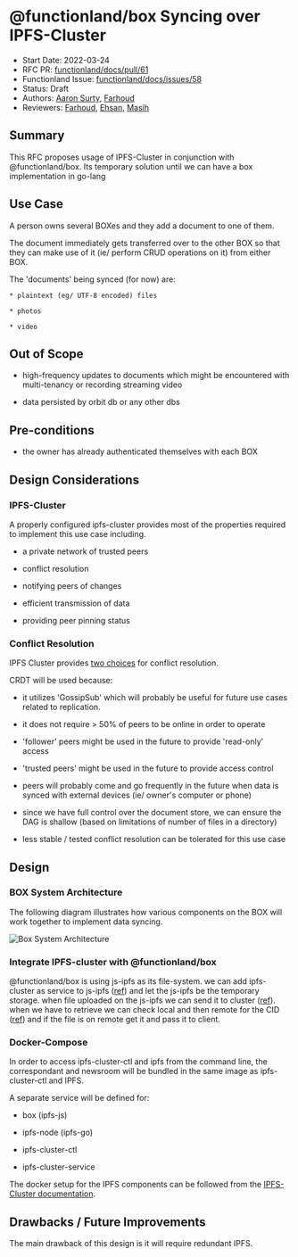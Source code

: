 # @functionland/box Syncing over IPFS-Cluster
- Start Date: 2022-03-24
- RFC PR: [functionland/docs/pull/61](https://github.com/functionland/docs/pull/61)
- Functionland Issue: [functionland/docs/issues/58](https://github.com/functionland/docs/issues/58)
- Status: Draft
- Authors: [Aaron Surty](https://github.com/gitaaron), [Farhoud](https://github.com/farhoud)
- Reviewers: [Farhoud](https://github.com/farhoud), [Ehsan](https://github.com/ehsan6sha), [Masih](https://github.com/orgs/functionland/people/masih)
## Summary

This RFC proposes usage of IPFS-Cluster in conjunction with @functionland/box. Its temporary solution until we can have
a box implementation in go-lang

## Use Case

A person owns several BOXes and they add a document to one of them.

The document immediately gets transferred over to the other BOX so that they can make use of it (ie/ perform CRUD operations on it) from either BOX.

The 'documents' being synced (for now) are:

    * plaintext (eg/ UTF-8 encoded) files

    * photos

    * video

## Out of Scope

* high-frequency updates to documents which might be encountered with multi-tenancy or recording streaming video

* data persisted by orbit db or any other dbs

## Pre-conditions
[pre-conditions]: #pre-conditions

* the owner has already authenticated themselves with each BOX

## Design Considerations

### IPFS-Cluster

A properly configured ipfs-cluster provides most of the properties required to implement this use case including.

  * a private network of trusted peers

  * conflict resolution

  * notifying peers of changes

  * efficient transmission of data

  * providing peer pinning status

### Conflict Resolution

IPFS Cluster provides [two choices](https://cluster.ipfs.io/documentation/guides/consensus/) for conflict resolution.

CRDT will be used because:

  * it utilizes 'GossipSub' which will probably be useful for future use cases related to replication.

  * it does not require > 50% of peers to be online in order to operate

  * 'follower' peers might be used in the future to provide 'read-only' access

  * 'trusted peers' might be used in the future to provide access control

  * peers will probably come and go frequently in the future when data is synced with external devices (ie/ owner's computer or phone)

  * since we have full control over the document store, we can ensure the DAG is shallow (based on limitations of number of files in a directory)

  * less stable / tested conflict resolution can be tolerated for this use case

## Design
### BOX System Architecture

The following diagram illustrates how  various components on the BOX will work together to implement data syncing.


![Box System Architecture](/diagrams/BOX-data-sync-architecture.png)


### Integrate IPFS-cluster with @functionland/box

@functionland/box is using js-ipfs as its file-system. we can add ipfs-cluster as service to js-ipfs ([ref](https://github.com/ipfs/js-ipfs/blob/master/docs/core-api/PIN.md#ipfspinremoteserviceaddname-options)) and let the js-ipfs be the temporary storage.
when file uploaded on the js-ipfs we can send it to cluster ([ref](https://github.com/ipfs/js-ipfs/blob/master/docs/core-api/PIN.md#ipfspinremoteaddcid-options)).
when we have to retrieve we can check local and then remote for the CID ([ref](https://github.com/ipfs/js-ipfs/blob/master/docs/core-api/PIN.md#ipfspinremotelsoptions))
and if the file is on remote get it and pass it to client.

### Docker-Compose

In order to access ipfs-cluster-ctl and ipfs from the command line, the correspondant and newsroom will be bundled in the same image as ipfs-cluster-ctl and IPFS.

A separate service will be defined for:

  * box (ipfs-js)
  
  * ipfs-node (ipfs-go)

  * ipfs-cluster-ctl

  * ipfs-cluster-service

The docker setup for the IPFS components can be followed from the  [IPFS-Cluster documentation](http://cluster.ipfs.io.ipns.localhost:8080/documentation/deployment/automations/#docker).


## Drawbacks / Future Improvements
The main drawback of this design is it will require redundant IPFS.
